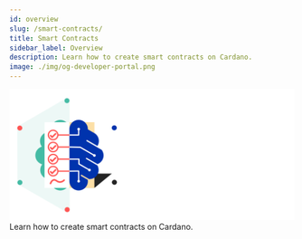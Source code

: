 ```yaml
---
id: overview
slug: /smart-contracts/
title: Smart Contracts
sidebar_label: Overview
description: Learn how to create smart contracts on Cardano.
image: ./img/og-developer-portal.png
--- 
```



![Smart Contracts](../../static/img/card-smart-contracts-title.svg)
Learn how to create smart contracts on Cardano.